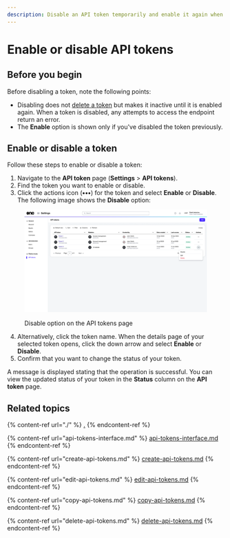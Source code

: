 ```yaml
---
description: Disable an API token temporarily and enable it again when required.
---
```


# Enable or disable API tokens

## Before you begin

Before disabling a token, note the following points:

* Disabling does not [delete a token](delete-api-tokens.md) but makes it inactive until it is enabled again. When a token is disabled, any attempts to access the endpoint return an error.&#x20;
* The **Enable** option is shown only if you've disabled the token previously.

## **Enabl**e **or disabl**e **a** token

Follow these steps to enable or disable a token:

1. Navigate to the **API token** page (**Settings** > **API tokens**).
2. Find the token you want to enable or disable.&#x20;
3. Click the actions icon (**•••**) for the token and select **Enable** or **Disable**. The following image shows the **Disable** option:

<figure><img src="../../../.gitbook/assets/image (425).png" alt=""><figcaption><p>Disable option on the API tokens page</p></figcaption></figure>

4. Alternatively, click the token name. When the details page of your selected token opens, click the down arrow and select **Enable** or **Disable**.&#x20;
5. Confirm that you want to change the status of your token.&#x20;

A message is displayed stating that the operation is successful. You can view the updated status of your token in the **Status** column on the **API token** page.

## Related topics

{% content-ref url="./" %}
[.](./)
{% endcontent-ref %}

{% content-ref url="api-tokens-interface.md" %}
[api-tokens-interface.md](api-tokens-interface.md)
{% endcontent-ref %}

{% content-ref url="create-api-tokens.md" %}
[create-api-tokens.md](create-api-tokens.md)
{% endcontent-ref %}

{% content-ref url="edit-api-tokens.md" %}
[edit-api-tokens.md](edit-api-tokens.md)
{% endcontent-ref %}

{% content-ref url="copy-api-tokens.md" %}
[copy-api-tokens.md](copy-api-tokens.md)
{% endcontent-ref %}

{% content-ref url="delete-api-tokens.md" %}
[delete-api-tokens.md](delete-api-tokens.md)
{% endcontent-ref %}
